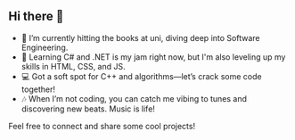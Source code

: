 ## Hi there 👋

- 🔭 I’m currently hitting the books at uni, diving deep into Software Engineering.  
- 🌱 Learning C# and .NET is my jam right now, but I'm also leveling up my skills in HTML, CSS, and JS.
- 💻 Got a soft spot for C++ and algorithms—let’s crack some code together!
- 🎶 When I’m not coding, you can catch me vibing to tunes and discovering new beats. Music is life!

Feel free to connect and share some cool projects!
